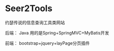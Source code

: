# Seer2Tools
约瑟传说的信息查询工具类网站

后端：
Java
用的是Spring+SpringMVC+MyBatis开发

前端：
bootstrap+jquery+layPage分页插件
